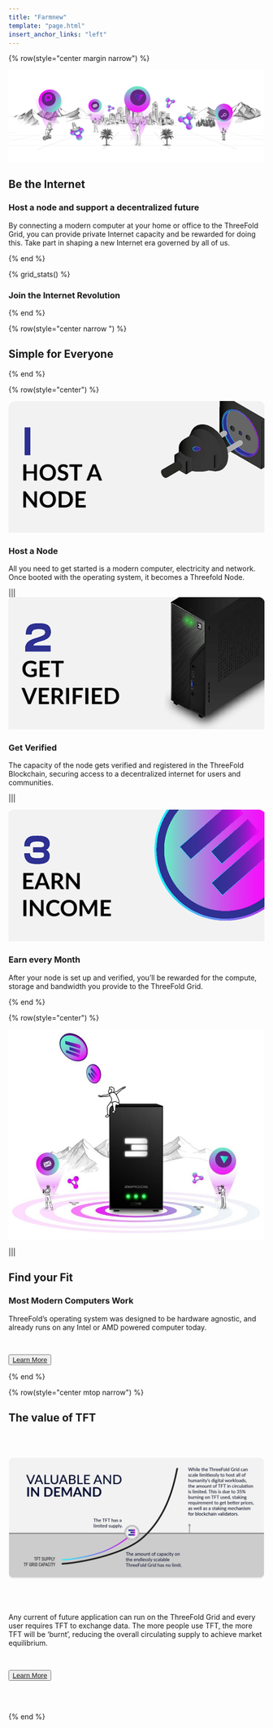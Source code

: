 ```yaml
---
title: "Farmnew"
template: "page.html"
insert_anchor_links: "left"
---
```


<!-- section 1 (be the Internet) -->

{% row(style="center margin narrow") %}

![](grid_wide_1.png)

## Be the **Internet**
### Host a node and support a decentralized future

By connecting a modern computer at your home or office to the ThreeFold Grid, you can provide private Internet capacity and be rewarded for doing this. Take part in shaping a new Internet era governed by all of us. 

{% end %}

<!-- section 2 (Map) -->

{% grid_stats() %}

### Join the Internet Revolution

{% end %}


<!-- section 3 -->

{% row(style="center narrow ") %}

## Simple for Everyone

{% end %}

{% row(style="center") %}

![Image](host.png#mx-auto)
<br>

### Host a Node

All you need to get started is a modern computer, electricity and network. Once booted with the operating system, it becomes a Threefold Node. 


|||
![Image](verif.png#mx-auto)
<br>

### Get Verified

The capacity of the node gets verified and registered in the ThreeFold Blockchain, securing access to a decentralized internet for users and communities.


|||

![Image](earn.png#mx-auto)
<br>

### Earn every Month
After your node is set up and verified, you’ll be rewarded for the compute, storage and bandwidth you provide to the ThreeFold Grid.


{% end %}


<!-- section 4  -->

{% row(style="center") %}

![](farm_header.jpg#mx-auto)

|||

## Find your Fit
### Most **Modern Computers Work**

ThreeFold’s operating system was designed to be hardware agnostic, and already  runs on any Intel or AMD powered computer today. 

<br>

<button>[Learn More](https://threefold.io)</button>

{% end %}

<!-- section 5 -->

{% row(style="center mtop narrow") %}

## The value of **TFT**

<br>
<br>

![Image](farm_value_tft.jpg#mx-auto)

<br>
<br>

Any current of future application can run on the ThreeFold Grid and every user requires TFT to exchange data. The more people use TFT, the more TFT will be ‘burnt’, reducing the overall circulating supply to achieve market equilibrium.

<br>

<button>[Learn More](https://threefold.io)</button>

<br>
<br>

{% end %}